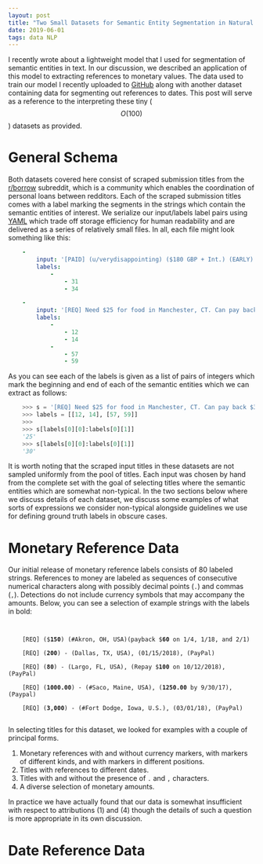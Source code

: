 ```yaml
---
layout: post
title: "Two Small Datasets for Semantic Entity Segmentation in Natural Language"
date: 2019-06-01
tags: data NLP
---
```


I recently wrote about a lightweight model that I used for segmentation of semantic entities in text. In our discussion, we described an application of this model to extracting references to monetary values. The data used to train our model I recently uploaded to [GitHub](https://github.com/borrowbot/data_model_repo) along with another dataset containing data for segmenting out references to dates. This post will serve as a reference to the interpreting these tiny ($$O(100)$$) datasets as provided.


# General Schema

Both datasets covered here consist of scraped submission titles from the [r/borrow](https://www.reddit.com/r/borrow/) subreddit, which is a community which enables the coordination of personal loans between redditors. Each of the scraped submission titles comes with a label marking the segments in the strings which contain the semantic entities of interest. We serialize our input/labels label pairs using [YAML](https://yaml.org/) which trade off storage efficiency for human readability and are delivered as a series of relatively small files. In all, each file might look something like this:

```yaml
    -
        input: '[PAID] (u/verydisappointing) ($180 GBP + Int.) (EARLY)'
        labels:
            -
                - 31
                - 34

    -
        input: '[REQ] Need $25 for food in Manchester, CT. Can pay back $30 in a week.'
        labels:
            -
                - 12
                - 14
            -
                - 57
                - 59
```

As you can see each of the labels is given as a list of pairs of integers which mark the beginning and end of each of the semantic entities which we can extract as follows:

```python
    >>> s = '[REQ] Need $25 for food in Manchester, CT. Can pay back $30 in a week.'
    >>> labels = [[12, 14], [57, 59]]
    >>>
    >>> s[labels[0][0]:labels[0][1]]
    '25'
    >>> s[labels[0][0]:labels[0][1]]
    '30'
```

It is worth noting that the scraped input titles in these datasets are not sampled uniformly from the pool of titles. Each input was chosen by hand from the complete set with the goal of selecting titles where the semantic entities which are somewhat non-typical. In the two sections below where we discuss details of each dataset, we discuss some examples of what sorts of expressions we consider non-typical alongside guidelines we use for defining ground truth labels in obscure cases.


# Monetary Reference Data

Our initial release of monetary reference labels consists of 80 labeled strings. References to money are labeled as sequences of consecutive numerical characters along with possibly decimal points (`.`) and commas (`,`). Detections do not include currency symbols that may accompany the amounts. Below, you can see a selection of example strings with the labels in bold:


<pre><code>

    [REQ] ($<b>150</b>) (#Akron, OH, USA)(payback $<b>60</b> on 1/4, 1/18, and 2/1)

    [REQ] (<b>200</b>) - (Dallas, TX, USA), (01/15/2018), (PayPal)

    [REQ] (<b>80</b>) - (Largo, FL, USA), (Repay $<b>100</b> on 10/12/2018), (PayPal)

    [REQ] (<b>1000.00</b>) - (#Saco, Maine, USA), (<b>1250.00</b> by 9/30/17), (Paypal)

    [REQ] (<b>3,000</b>) - (#Fort Dodge, Iowa, U.S.), (03/01/18), (PayPal)

</code></pre>


In selecting titles for this dataset, we looked for examples with a couple of principal forms.

1. Monetary references with and without currency markers, with markers of different kinds, and with markers in different positions.
2. Titles with references to different dates.
3. Titles with and without the presence of `.` and `,` characters.
4. A diverse selection of monetary amounts.

In practice we have actually found that our data is somewhat insufficient with respect to attributions (1) and (4) though the details of such a question is more appropriate in its own discussion.


# Date Reference Data

<!-- The date reference dataset consists of -->
